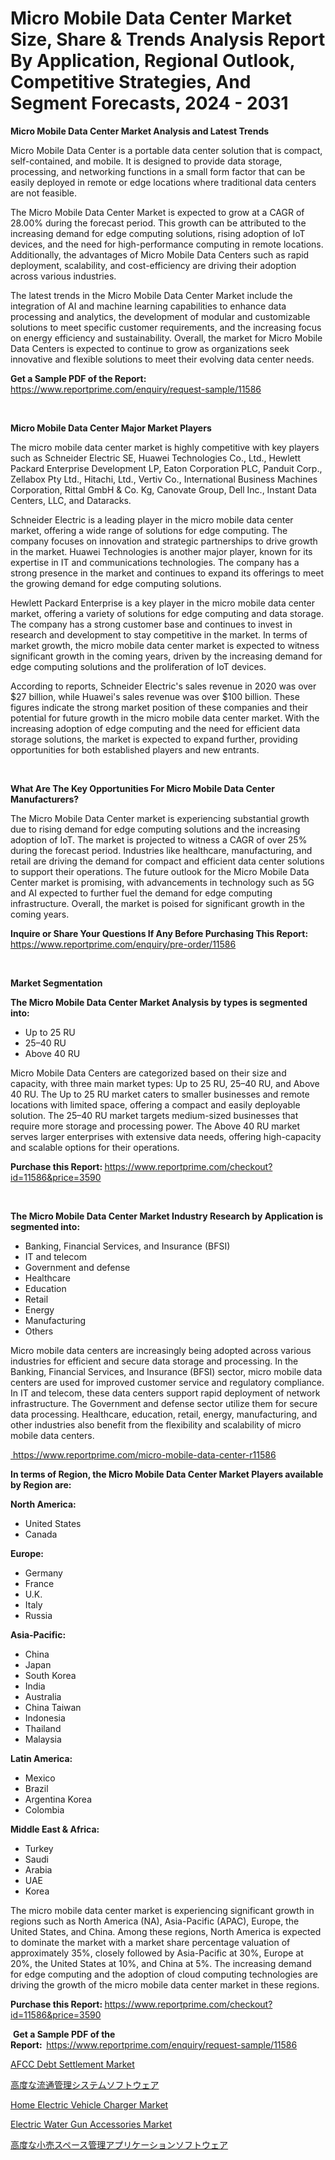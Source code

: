 <p><h1>Micro Mobile Data Center Market Size, Share & Trends Analysis Report By Application, Regional Outlook, Competitive Strategies, And Segment Forecasts, 2024 - 2031</h1></p><p><strong>Micro Mobile Data Center Market Analysis and Latest Trends</strong></p>
<p><p>Micro Mobile Data Center is a portable data center solution that is compact, self-contained, and mobile. It is designed to provide data storage, processing, and networking functions in a small form factor that can be easily deployed in remote or edge locations where traditional data centers are not feasible.</p><p>The Micro Mobile Data Center Market is expected to grow at a CAGR of 28.00% during the forecast period. This growth can be attributed to the increasing demand for edge computing solutions, rising adoption of IoT devices, and the need for high-performance computing in remote locations. Additionally, the advantages of Micro Mobile Data Centers such as rapid deployment, scalability, and cost-efficiency are driving their adoption across various industries.</p><p>The latest trends in the Micro Mobile Data Center Market include the integration of AI and machine learning capabilities to enhance data processing and analytics, the development of modular and customizable solutions to meet specific customer requirements, and the increasing focus on energy efficiency and sustainability. Overall, the market for Micro Mobile Data Centers is expected to continue to grow as organizations seek innovative and flexible solutions to meet their evolving data center needs.</p></p>
<p><strong>Get a Sample PDF of the Report:&nbsp;</strong> <a href="https://www.reportprime.com/enquiry/request-sample/11586">https://www.reportprime.com/enquiry/request-sample/11586</a></p>
<p>&nbsp;</p>
<p><strong>Micro Mobile Data Center Major Market Players</strong></p>
<p><p>The micro mobile data center market is highly competitive with key players such as Schneider Electric SE, Huawei Technologies Co., Ltd., Hewlett Packard Enterprise Development LP, Eaton Corporation PLC, Panduit Corp., Zellabox Pty Ltd., Hitachi, Ltd., Vertiv Co., International Business Machines Corporation, Rittal GmbH & Co. Kg, Canovate Group, Dell Inc., Instant Data Centers, LLC, and Dataracks.</p><p>Schneider Electric is a leading player in the micro mobile data center market, offering a wide range of solutions for edge computing. The company focuses on innovation and strategic partnerships to drive growth in the market. Huawei Technologies is another major player, known for its expertise in IT and communications technologies. The company has a strong presence in the market and continues to expand its offerings to meet the growing demand for edge computing solutions.</p><p>Hewlett Packard Enterprise is a key player in the micro mobile data center market, offering a variety of solutions for edge computing and data storage. The company has a strong customer base and continues to invest in research and development to stay competitive in the market. In terms of market growth, the micro mobile data center market is expected to witness significant growth in the coming years, driven by the increasing demand for edge computing solutions and the proliferation of IoT devices.</p><p>According to reports, Schneider Electric's sales revenue in 2020 was over $27 billion, while Huawei's sales revenue was over $100 billion. These figures indicate the strong market position of these companies and their potential for future growth in the micro mobile data center market. With the increasing adoption of edge computing and the need for efficient data storage solutions, the market is expected to expand further, providing opportunities for both established players and new entrants.</p></p>
<p>&nbsp;</p>
<p><strong>What Are The Key Opportunities For Micro Mobile Data Center Manufacturers?</strong></p>
<p><p>The Micro Mobile Data Center market is experiencing substantial growth due to rising demand for edge computing solutions and the increasing adoption of IoT. The market is projected to witness a CAGR of over 25% during the forecast period. Industries like healthcare, manufacturing, and retail are driving the demand for compact and efficient data center solutions to support their operations. The future outlook for the Micro Mobile Data Center market is promising, with advancements in technology such as 5G and AI expected to further fuel the demand for edge computing infrastructure. Overall, the market is poised for significant growth in the coming years.</p></p>
<p><strong>Inquire or Share Your Questions If Any Before Purchasing This Report:</strong> <a href="https://www.reportprime.com/enquiry/pre-order/11586">https://www.reportprime.com/enquiry/pre-order/11586</a></p>
<p>&nbsp;</p>
<p><strong>Market Segmentation</strong></p>
<p><strong>The Micro Mobile Data Center Market Analysis by types is segmented into:</strong></p>
<p><ul><li>Up to 25 RU</li><li>25–40 RU</li><li>Above 40 RU</li></ul></p>
<p><p>Micro Mobile Data Centers are categorized based on their size and capacity, with three main market types: Up to 25 RU, 25–40 RU, and Above 40 RU. The Up to 25 RU market caters to smaller businesses and remote locations with limited space, offering a compact and easily deployable solution. The 25–40 RU market targets medium-sized businesses that require more storage and processing power. The Above 40 RU market serves larger enterprises with extensive data needs, offering high-capacity and scalable options for their operations.</p></p>
<p><strong>Purchase this Report:&nbsp;</strong><a href="https://www.reportprime.com/checkout?id=11586&price=3590">https://www.reportprime.com/checkout?id=11586&price=3590</a></p>
<p>&nbsp;</p>
<p><strong>The Micro Mobile Data Center Market Industry Research by Application is segmented into:</strong></p>
<p><ul><li>Banking, Financial Services, and Insurance (BFSI)</li><li>IT and telecom</li><li>Government and defense</li><li>Healthcare</li><li>Education</li><li>Retail</li><li>Energy</li><li>Manufacturing</li><li>Others</li></ul></p>
<p><p>Micro mobile data centers are increasingly being adopted across various industries for efficient and secure data storage and processing. In the Banking, Financial Services, and Insurance (BFSI) sector, micro mobile data centers are used for improved customer service and regulatory compliance. In IT and telecom, these data centers support rapid deployment of network infrastructure. The Government and defense sector utilize them for secure data processing. Healthcare, education, retail, energy, manufacturing, and other industries also benefit from the flexibility and scalability of micro mobile data centers.</p></p>
<p><a href="https://www.reportprime.com/micro-mobile-data-center-r11586">&nbsp;https://www.reportprime.com/micro-mobile-data-center-r11586</a></p>
<p><strong>In terms of Region, the Micro Mobile Data Center Market Players available by Region are:</strong></p>
<p>
    <p> <strong> North America: </strong>
        <ul>
            <li>United States</li>
            <li>Canada</li>
        </ul>
        </p> 
    <p> <strong> Europe: </strong>
        <ul>
            <li>Germany</li>
            <li>France</li>
            <li>U.K.</li>
            <li>Italy</li>
            <li>Russia</li>
        </ul>
        </p> 
    <p> <strong> Asia-Pacific: </strong>
        <ul>
            <li>China</li>
            <li>Japan</li>
            <li>South Korea</li>
            <li>India</li>
            <li>Australia</li>
            <li>China Taiwan</li>
            <li>Indonesia</li>
            <li>Thailand</li>
            <li>Malaysia</li>
        </ul>
        </p> 
    <p> <strong> Latin America: </strong>
        <ul>
            <li>Mexico</li>
            <li>Brazil</li>
            <li>Argentina Korea</li>
            <li>Colombia</li>
        </ul>
        </p> 
    <p> <strong> Middle East & Africa: </strong>
        <ul>
            <li>Turkey</li>
            <li>Saudi</li>
            <li>Arabia</li>
            <li>UAE</li>
            <li>Korea</li>
        </ul>
    </p>
    </p>
<p><p>The micro mobile data center market is experiencing significant growth in regions such as North America (NA), Asia-Pacific (APAC), Europe, the United States, and China. Among these regions, North America is expected to dominate the market with a market share percentage valuation of approximately 35%, closely followed by Asia-Pacific at 30%, Europe at 20%, the United States at 10%, and China at 5%. The increasing demand for edge computing and the adoption of cloud computing technologies are driving the growth of the micro mobile data center market in these regions.</p></p>
<p><strong>Purchase this Report: </strong><a href="https://www.reportprime.com/checkout?id=11586&price=3590">https://www.reportprime.com/checkout?id=11586&price=3590</a></p>
<p>&nbsp;<strong>Get a Sample PDF of the Report:&nbsp;&nbsp;</strong><a href="https://www.reportprime.com/enquiry/request-sample/11586">https://www.reportprime.com/enquiry/request-sample/11586</a></p>
<p><strong></strong></p>
<p><p><a href="https://github.com/ruddyyedelwadw/Market-Research-Report-List-2/blob/main/afcc-debt-settlement-market.md">AFCC Debt Settlement Market</a></p><p><a href="https://github.com/leigh4852023/Market-Research-Report-List-1/blob/main/222422983107.md">高度な流通管理システムソフトウェア</a></p><p><a href="https://www.linkedin.com/pulse/home-electric-vehicle-charger-market-trends-forecast-competitive-vftte">Home Electric Vehicle Charger Market</a></p><p><a href="https://issuu.com/reportprime-2/docs/electric-water-gun-accessories-market-size-2030.pp">Electric Water Gun Accessories Market</a></p><p><a href="https://github.com/SimeonBode1/Market-Research-Report-List-1/blob/main/186352483108.md">高度な小売スペース管理アプリケーションソフトウェア</a></p></p>